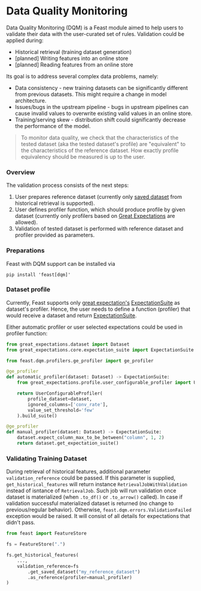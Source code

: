 # Data Quality Monitoring

Data Quality Monitoring (DQM) is a Feast module aimed to help users to validate their data with the user-curated set of rules.
Validation could be applied during:
* Historical retrieval (training dataset generation)
* [planned] Writing features into an online store
* [planned] Reading features from an online store

Its goal is to address several complex data problems, namely:
* Data consistency - new training datasets can be significantly different from previous datasets. This might require a change in model architecture.
* Issues/bugs in the upstream pipeline - bugs in upstream pipelines can cause invalid values to overwrite existing valid values in an online store.
* Training/serving skew - distribution shift could significantly decrease the performance of the model.

> To monitor data quality, we check that the characteristics of the tested dataset (aka the tested dataset's profile) are "equivalent" to the characteristics of the reference dataset.
> How exactly profile equivalency should be measured is up to the user. 

### Overview

The validation process consists of the next steps:
1. User prepares reference dataset (currently only [saved dataset](../getting-started/concepts/dataset.md) from historical retrieval is supported).
2. User defines profiler function, which should produce profile by given dataset (currently only profilers based on [Great Expectations](https://docs.greatexpectations.io) are allowed).
3. Validation of tested dataset is performed with reference dataset and profiler provided as parameters.

### Preparations
Feast with DQM support can be installed via
```shell
pip install 'feast[dqm]'
```

### Dataset profile
Currently, Feast supports only [great expectation's](https://greatexpectations.io/) [ExpectationSuite](https://legacy.docs.greatexpectations.io/en/latest/autoapi/great_expectations/core/expectation_suite/index.html#great_expectations.core.expectation_suite.ExpectationSuite)
as dataset's profiler. Hence, the user needs to define a function (profiler) that would receive a dataset and return [ExpectationSuite](https://legacy.docs.greatexpectations.io/en/latest/autoapi/great_expectations/core/expectation_suite/index.html#great_expectations.core.expectation_suite.ExpectationSuite).

Either automatic profiler or user selected expectations could be used in profiler function:
```python
from great_expectations.dataset import Dataset
from great_expectations.core.expectation_suite import ExpectationSuite

from feast.dqm.profilers.ge_profiler import ge_profiler

@ge_profiler
def automatic_profiler(dataset: Dataset) -> ExpectationSuite:
    from great_expectations.profile.user_configurable_profiler import UserConfigurableProfiler

    return UserConfigurableProfiler(
        profile_dataset=dataset,
        ignored_columns=['conv_rate'],
        value_set_threshold='few'
    ).build_suite()
```

```python
@ge_profiler
def manual_profiler(dataset: Dataset) -> ExpectationSuite:
    dataset.expect_column_max_to_be_between("column", 1, 2)
    return dataset.get_expectation_suite()
```



### Validating Training Dataset
During retrieval of historical features, additional parameter `validation_reference` could be passed.
If this parameter is supplied, `get_historical_features` will return instance `RetrievalJobWithValidation` instead of isntance of `RetrievalJob`.
Such job will run validation once dataset is materialized (when `.to_df()` or `.to_arrow()` called). In case if validation successful materialized dataset is returned (no change to previous/regular behavior).
Otherwise, `feast.dqm.errors.ValidationFailed` exception would be raised. It will consist of all details for expectations that didn't pass.

```python
from feast import FeatureStore

fs = FeatureStore(".")

fs.get_historical_features(
    ...,
    validation_reference=fs
        .get_saved_dataset("my_reference_dataset")
        .as_reference(profiler=manual_profiler)
)
```
